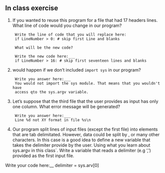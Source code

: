 
## In class exercise

1. If you wanted to reuse this program for a file that had 17 headers lines. What
line of code would you change in our program?

        Write the line of code that you will replace here:
        if LineNumber > 0: # skip first Line and blanks

        What will be the new code?

        Write the new code here:___
        if LineNumber > 16: # skip first seventeen lines and blanks

2. would happen if we don’t included `import sys` in our program?

        Write you answer here:___
        You would not import the sys module. That means that you wouldn't have
        access qto the sys.argv variable.

3. Let’s suppose that the third file that the user provides as input
has only one column. What error message will be generated?

        Write you answer here:___
        Line %d not XY format in file %s\n
                              
4. Our program split lines of input files (except the first file) into elements 
that are tab delimitated. However, data could be split by , or many other characters. 
In this case is a good idea to define a new variable that takes the delimiter provide 
by the user. Using what you learn about sys.argv in this class`. Write a variable that 
reads a delimiter (e.g ‘,’) provided as the first input file.

Write your code here:__
delimiter = sys.arv[0]
